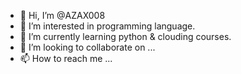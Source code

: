 - 👋 Hi, I’m @AZAX008
- 👀 I’m interested in programming language.
- 🌱 I’m currently learning python & clouding courses.
- 💞️ I’m looking to collaborate on ...
- 📫 How to reach me ...

<!---
AZAX008/AZAX008 is a ✨ special ✨ repository because its `README.md` (this file) appears on your GitHub profile.
You can click the Preview link to take a look at your changes.
--->
